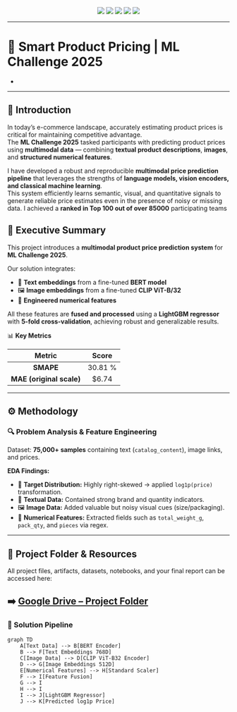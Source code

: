 <!-- -------------------------------------------------- -->
<!-- 🎯 SMART PRODUCT PRICING | ML CHALLENGE 2025 -->
<!-- -------------------------------------------------- -->

<p align="center">
  <img src="https://img.shields.io/badge/Challenge-ML_Challenge_2025-blue?style=for-the-badge"/>
  <img src="https://img.shields.io/badge/Model-LightGBM-success?style=for-the-badge"/>
  <img src="https://img.shields.io/badge/Language-Python-yellow?style=for-the-badge"/>
  <img src="https://img.shields.io/badge/Framework-HuggingFace-orange?style=for-the-badge"/>
  <img src="https://img.shields.io/badge/Encoders-BERT_&_CLIP-green?style=for-the-badge"/>
</p>

---

# 🚀 Smart Product Pricing | ML Challenge 2025
*

---

## 🌟 Introduction

In today’s e-commerce landscape, accurately estimating product prices is critical for maintaining competitive advantage.  
The **ML Challenge 2025** tasked participants with predicting product prices using **multimodal data** — combining **textual product descriptions**, **images**, and **structured numerical features**.


I have developed a robust and reproducible **multimodal price prediction pipeline** that leverages the strengths of **language models, vision encoders, and classical machine learning**.  
This system efficiently learns semantic, visual, and quantitative signals to generate reliable price estimates even in the presence of noisy or missing data.
I achieved a **ranked in Top 100 out of over 85000** participating teams

## 🧾 Executive Summary

This project introduces a **multimodal product price prediction system** for **ML Challenge 2025**.

Our solution integrates:
- 📝 **Text embeddings** from a fine-tuned **BERT model**
- 🖼️ **Image embeddings** from a fine-tuned **CLIP ViT-B/32**
- 🔢 **Engineered numerical features**

All these features are **fused and processed** using a **LightGBM regressor** with **5-fold cross-validation**, achieving robust and generalizable results.

📊 **Key Metrics**

| Metric | Score |
|:-------:|:------:|
| **SMAPE** | 30.81 % |
| **MAE (original scale)** | $6.74 |

---

## ⚙️ Methodology

### 🔍 Problem Analysis & Feature Engineering

Dataset: **75,000+ samples** containing text (`catalog_content`), image links, and prices.

**EDA Findings:**
- 🎯 **Target Distribution:** Highly right-skewed → applied `log1p(price)` transformation.  
- 🧠 **Textual Data:** Contained strong brand and quantity indicators.  
- 🖼️ **Image Data:** Added valuable but noisy visual cues (size/packaging).  
- 🔢 **Numerical Features:** Extracted fields such as `total_weight_g`, `pack_qty`, and `pieces` via regex.

---
## 📂 Project Folder & Resources

All project files, artifacts, datasets, notebooks, and your final report can be accessed here:

➡️ [Google Drive – Project Folder](https://drive.google.com/drive/folders/12GJn8kYkXjhpf4YHP2AqRR1LMREOqhOy?usp=sharing)
---

### 🧠 Solution Pipeline

```mermaid
graph TD
    A[Text Data] --> B[BERT Encoder]
    B --> F[Text Embeddings 768D]
    C[Image Data] --> D[CLIP ViT-B32 Encoder]
    D --> G[Image Embeddings 512D]
    E[Numerical Features] --> H[Standard Scaler]
    F --> I[Feature Fusion]
    G --> I
    H --> I
    I --> J[LightGBM Regressor]
    J --> K[Predicted log1p Price]
